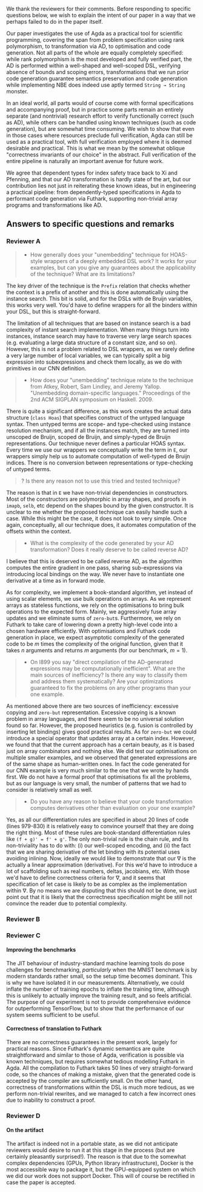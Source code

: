 We thank the reviewers for their comments. Before responding to specific
questions below, we wish to explain the intent of our paper in a way that we
perhaps failed to do in the paper itself.

Our paper investigates the use of Agda as a practical tool for scientific
programming, covering the span from problem specification using rank
polymorphism, to transformation via AD, to optimisation and code generation. Not
all parts of the whole are equally completely specified: while rank polymorphism
is the most developed and fully verified part, the AD is performed within a
well-shaped and well-scoped DSL, verifying absence of bounds and scoping errors,
transformations that we run prior code generation guarantee semantics preservation
and code generation while implementing NBE does indeed use aptly termed
`String → String` monster.

In an ideal world, all parts would of course come with formal specifications
and accompanying proof, but in practice some parts remain an entirely separate
(and nontrivial) research effort to verify functionally correct (such as AD),
while others can be handled using known techniques (such as code generation),
but are somewhat time consuming. We wish to show that even in those cases where
resources preclude full verification, Agda can still be used as a practical
tool, with full verification employed where it is deemed desirable and
practical. This is what we mean by the somewhat oblique "correctness invariants
of our choice" in the abstract. Full verification of the entire pipeline is
naturally an important avenue for future work.

We agree that dependent types for index safety trace back to Xi and Pfenning,
and that our AD transformation is hardly state of the art, but our contribution
lies not just in reiterating these known ideas, but in engineering a practical
pipeline: from dependently-typed specifications in Agda to performant code
generation via Futhark, supporting non-trivial array programs and
transformations like AD.

## Answers to specific questions and remarks

### Reviewer A

> - How generally does your "unembedding" technique for HOAS-style wrappers of a deeply embedded DSL work? It works for your examples, but can you give any guarantees about the applicability of the technique? What are its limitations?

The key driver of the technique is the `Prefix` relation that checks whether
the context is a prefix of another and this is done automatically using 
the instance search.  This bit is solid, and for the DSLs with de Bruijn
variables, this works very well.  You'd have to define wrappers for all
the binders within your DSL, but this is straight-forward.

The limitation of all techniques that are based on instance search is
a bad complexity of instant search implementation.  When many things
turn into instances, instance search may have to traverse very large
search spaces (e.g. evaluating a large data structure of a constant
size, and so on).  However, this is not a problem related to DSL wrappers,
as we rarely define a very large number of local variables, we can
typically split a big expression into subexpressions and check them locally,
as we do with primitives in our CNN definition.

> - How does your "unembedding" technique relate to the technique from 
> Atkey, Robert, Sam Lindley, and Jeremy Yallop. "Unembedding domain-specific languages." Proceedings of the 2nd ACM SIGPLAN symposium on Haskell. 2009.

There is quite a significant difference, as this work
creates the actual data structure (`class Hoas`) that specifies construct
of the untyped language syntax.  Then untyped terms are scope- and type-checked
using instance resolution mechanism, and if all the instances match, they are
turned into unscoped de Bruijn, scoped de Bruijn, and simply-typed de Bruijn
representations.  Our technique never defines a particular HOAS syntax.
Every time we use our wrappers we conceptually write the term in `E`,
our wrappers simply help us to automate computation of well-typed
de Bruijn indices.  There is no conversion between representations
or type-checking of untyped terms.

> ? Is there any reason not to use this tried and tested technique?

The reason is that in `E` we have non-trivial dependencies in constructors.
Most of the constructors are polymorphic in array shapes, and proofs in `imapb`,
`selb`, etc depend on the shapes bound by the given constructor.  It is unclear
to me whether the proposed technique can easily handle such a case.  While this
might be the case, it does not look to very simple.  Once again, conceptually,
all our technique does, it automates computation of the offsets within the context.

> - What is the complexity of the code generated by your AD transformation? Does it really deserve to be called reverse AD?

I believe that this is deserved to be called reverse AD, as the algorithm computes
the entire gradient in one pass, sharing sub-expressions via introducing
local bindings on the way.  We never have to instantiate one derivative at a time
as in forward mode.

As for complexity, we implement a book-standard algorithm, yet instead of
using scalar elements, we use bulk operations on arrays.  As we represent
arrays as stateless functions, we rely on the optimisations to bring bulk
operations to the expected form.  Mainly, we aggressively fuse array updates
and we eliminate sums of `zero-but`s.  Furthermore, we rely on Futhark to take
care of lowering down a pretty high-level code into a chosen hardware efficiently.
With optimisations and Futhark code generation in place, we expect asymptotic complexity
of the generated code to be $m$ times the complexity of the original function,
given that it takes $n$ arguments and returns $m$ arguments (for our benchmark, $m=1$).

> - On l899 you say "direct compilation of the AD-generated expressions may be computationally inefficient". What are the main sources of inefficiency? Is there any way to classify them and address them systematically? Are your optimizations guaranteed to fix the problems on any other programs than your one example.

As mentioned above there are two sources of inefficiency: excessive copying and
`zero-but` representation.  Excessive copying is a known problem in array languages,
and there seem to be no universal solution found so far.  However, the proposed
heuristics (e.g. fusion is controlled by inserting let bindings) gives good practical
results.  As for `zero-but` we could introduce a special operator that updates
array at a certain index.  However, we found that that the current approach has
a certain beauty, as it is based just on array combinators and nothing else.
We did test our optimisations on multiple smaller examples, and we observed
that generated expressions are of the same shape as human-written ones.  In
fact the code generated for our CNN example is very much similar to the one
that we wrote by hands first.  We do not have a formal proof that optimisations
fix all the problems, but as our language is very small, the number of patterns
that we had to consider is relatively small as well.

> - Do you have any reason to believe that your code transformation computes derivatives other than evaluation on your one example?

Yes, as all our differentiation rules are specified in about 20 lines of code
(lines 979-830) it is relatively easy to convince yourself that they are doing
the right thing.  Most of these rules are book-standard differentiation rules
like `(f + g)' = f' + g'`.  The only non-trivial rule is the chain rule, and its
non-triviality has to do with: (i) our well-scoped encoding, and (ii) the fact that
we are sharing derivative of the let binding with its potential uses avoiding
inlining.  Now, ideally we would like to demonstrate that our ∇ is the actually a
linear approximation (derivative).  For this we'd have to introduce a lot of scaffolding
such as real numbers, deltas, jacobians, etc.  With those we'd have to define
correctness criteria for ∇, and it seems that specification of let case is likely
to be as complex as the implementation within ∇.  By no means we are disputing
that this should not be done, we just point out that it is likely that the correctness
specification might be still not convince the reader due to potential complexity.


### Reviewer B

### Reviewer C

#### Improving the benchmarks

The JIT behaviour of industry-standard machine learning tools do pose challenges
for benchmarking, *particularly* when the MNIST benchmark is by modern standards
rather small, so the setup time becomes dominant. This is why we have isolated
it in our measurements. Alternatively, we could inflate the number of training
epochs to inflate the training time, although this is unlikely to actually
improve the training result, and so feels artificial. The purpose of our
experiment is not to provide comprehensive evidence for outperforming
TensorFlow, but to show that the performance of our system seems sufficient to
be useful.

#### Correctness of translation to Futhark

There are no correctness guarantees in the present work, largely for practical
reasons. Since Futhark's dynamic semantics are quite straightforward and similar
to those of Agda, verification is possible via known techniques, but requires
somewhat tedious modelling Futhark in Agda.  All the compilation to Futhark
takes 50 lines of very straight-forward code, so the chances of making a mistake,
given that the generated code is accepted by the compiler are sufficiently small.
On the other hand, correctness of transformations within the DSL is much more
tedious, as we perform non-trivial rewrites, and we managed to catch a few
incorrect ones due to inability to construct a proof.

### Reviewer D

#### On the artifact

The artifact is indeed not in a portable state, as we did not anticipate
reviewers would desire to run it at this stage in the process (but are certainly
pleasantly surprised!). The reason is that due to the somewhat complex
dependencies (GPUs, Python library infrastructure), Docker is the most
accessible way to package it, but the GPU-equipped system on which we did our
work does not support Docker. This will of course be rectified in case the paper
is accepted.
